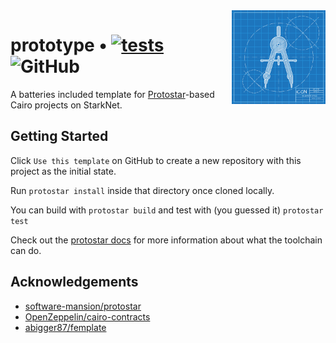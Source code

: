 <img align="right" width="150" height="150" top="100" src="./assets/readme.jpeg">

# prototype • [![tests](https://github.com/sambarnes/prototype/actions/workflows/tests.yaml/badge.svg)](https://github.com/sambarnes/prototype/actions/workflows/tests.yaml) ![GitHub](https://img.shields.io/github/license/sambarnes/prototype)

A batteries included template for [Protostar](https://github.com/software-mansion/protostar)-based Cairo projects on StarkNet.

## Getting Started

Click `Use this template` on GitHub to create a new repository with this project as the initial state.

Run `protostar install` inside that directory once cloned locally.

You can build with `protostar build` and test with (you guessed it) `protostar test`

Check out the [protostar docs](https://docs.swmansion.com/protostar/docs/tutorials/guides/testing) for more information about what the toolchain can do.

## Acknowledgements

* [software-mansion/protostar](https://github.com/software-mansion/protostar)
* [OpenZeppelin/cairo-contracts](https://github.com/OpenZeppelin/cairo-contracts)
* [abigger87/femplate](https://github.com/abigger87/femplate)

